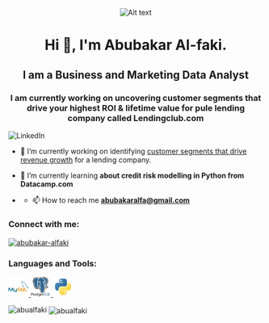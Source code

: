 <p align="center">
  <img src="https://i.gyazo.com/4f936cc65efd61d5c8fe5f62eb9c2a7b.png" alt="Alt text">
</p>

<h1 align="center">Hi 👋, I'm Abubakar Al-faki.</h1>
<h2 align="center" >I am a Business and Marketing Data Analyst</h2>
<h3 align="center">I am currently working on uncovering customer segments that drive your highest ROI & lifetime value for pule lending company called Lendingclub.com</h3>

![LinkedIn](https://img.shields.io/badge/linkedin-%230077B5.svg?style=for-the-badge&logo=linkedin&logoColor=white)


- 🔭 I’m currently working on identifying [customer segments that drive revenue growth](https://github.com/abualfaki/MPV1-analyzing_loan_data) for a lending company.

- 🌱 I’m currently learning **about credit risk modelling in Python from Datacamp.com**

- - 📫 How to reach me **abubakaralfa@gmail.com**

<h3 align="left">Connect with me:</h3>
<p align="left">
<a href="https://linkedin.com/in/abubakar-alfaki" target="blank"><img align="center" src="https://raw.githubusercontent.com/rahuldkjain/github-profile-readme-generator/master/src/images/icons/Social/linked-in-alt.svg" alt="abubakar-alfaki" height="30" width="40" /></a>
</p>

<h3 align="left">Languages and Tools:</h3>
<p align="left"> <a href="https://www.mysql.com/" target="_blank" rel="noreferrer"> <img src="https://raw.githubusercontent.com/devicons/devicon/master/icons/mysql/mysql-original-wordmark.svg" alt="mysql" width="40" height="40"/> </a> <a href="https://www.postgresql.org" target="_blank" rel="noreferrer"> <img src="https://raw.githubusercontent.com/devicons/devicon/master/icons/postgresql/postgresql-original-wordmark.svg" alt="postgresql" width="40" height="40"/> </a> <a href="https://www.python.org" target="_blank" rel="noreferrer"> <img src="https://raw.githubusercontent.com/devicons/devicon/master/icons/python/python-original.svg" alt="python" width="40" height="40"/> </a> </p>

<p><img align="left" src="https://github-readme-stats.vercel.app/api/top-langs?username=abualfaki&show_icons=true&locale=en&layout=compact" alt="abualfaki" /></p>

<p>&nbsp;<img align="center" src="https://github-readme-stats.vercel.app/api?username=abualfaki&show_icons=true&locale=en" alt="abualfaki" /></p>
